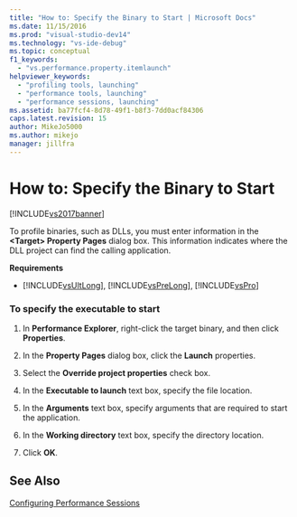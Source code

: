 ```yaml
---
title: "How to: Specify the Binary to Start | Microsoft Docs"
ms.date: 11/15/2016
ms.prod: "visual-studio-dev14"
ms.technology: "vs-ide-debug"
ms.topic: conceptual
f1_keywords: 
  - "vs.performance.property.itemlaunch"
helpviewer_keywords: 
  - "profiling tools, launching"
  - "performance tools, launching"
  - "performance sessions, launching"
ms.assetid: ba77fcf4-8d78-49f1-b8f3-7dd0acf84306
caps.latest.revision: 15
author: MikeJo5000
ms.author: mikejo
manager: jillfra
---
```

# How to: Specify the Binary to Start
[!INCLUDE[vs2017banner](../includes/vs2017banner.md)]

To profile binaries, such as DLLs, you must enter information in the **\<Target> Property Pages** dialog box. This information indicates where the DLL project can find the calling application.  
  
 **Requirements**  
  
-   [!INCLUDE[vsUltLong](../includes/vsultlong-md.md)], [!INCLUDE[vsPreLong](../includes/vsprelong-md.md)], [!INCLUDE[vsPro](../includes/vspro-md.md)]  
  
### To specify the executable to start  
  
1. In **Performance Explorer**, right-click the target binary, and then click **Properties**.  
  
2. In the **Property Pages** dialog box, click the **Launch** properties.  
  
3. Select the **Override project properties** check box.  
  
4. In the **Executable to launch** text box, specify the file location.  
  
5. In the **Arguments** text box, specify arguments that are required to start the application.  
  
6. In the **Working directory** text box, specify the directory location.  
  
7. Click **OK**.  
  
## See Also  
 [Configuring Performance Sessions](../profiling/configuring-performance-sessions.md)
